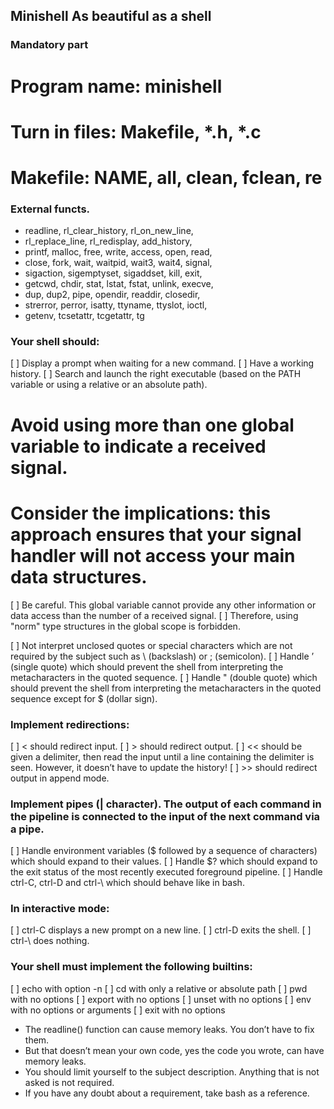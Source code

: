 ## Minishell As beautiful as a shell

### Mandatory part

# Program name:   minishell
# Turn in files:  Makefile, *.h, *.c
# Makefile:       NAME, all, clean, fclean, re

### External functs.
- readline, rl_clear_history, rl_on_new_line,
- rl_replace_line, rl_redisplay, add_history,
- printf, malloc, free, write, access, open, read,
- close, fork, wait, waitpid, wait3, wait4, signal,
- sigaction, sigemptyset, sigaddset, kill, exit,
- getcwd, chdir, stat, lstat, fstat, unlink, execve,
- dup, dup2, pipe, opendir, readdir, closedir,
- strerror, perror, isatty, ttyname, ttyslot, ioctl,
- getenv, tcsetattr, tcgetattr, tg

### Your shell should:
[ ]  Display a prompt when waiting for a new command.
[ ] Have a working history.
[ ] Search and launch the right executable (based on the PATH variable or using a relative or an absolute path).

# Avoid using more than one global variable to indicate a received signal.
# Consider the implications: this approach ensures that your signal handler will not access your main data structures.
[ ] Be careful. This global variable cannot provide any other information or data access than the number of a received signal.
[ ] Therefore, using "norm" type structures in the global scope is forbidden.

[ ] Not interpret unclosed quotes or special characters which are not required by the subject such as \ (backslash) or ; (semicolon).
[ ] Handle ’ (single quote) which should prevent the shell from interpreting the metacharacters in the quoted sequence.
[ ] Handle " (double quote) which should prevent the shell from interpreting the metacharacters in the quoted sequence except for $ (dollar sign).

### Implement redirections:
[ ] < should redirect input.
[ ] > should redirect output.
[ ] << should be given a delimiter, then read the input until a line containing the delimiter is seen. However, it doesn’t have to update the history!
[ ] >> should redirect output in append mode.

### Implement pipes (| character). The output of each command in the pipeline is connected to the input of the next command via a pipe.
[ ] Handle environment variables ($ followed by a sequence of characters) which should expand to their values.
[ ] Handle $? which should expand to the exit status of the most recently executed foreground pipeline.
[ ] Handle ctrl-C, ctrl-D and ctrl-\ which should behave like in bash.

### In interactive mode:
[ ] ctrl-C displays a new prompt on a new line.
[ ] ctrl-D exits the shell.
[ ] ctrl-\ does nothing.

### Your shell must implement the following builtins:
[ ] echo   with option -n
[ ] cd     with only a relative or absolute path
[ ] pwd    with no options
[ ] export with no options
[ ] unset  with no options
[ ] env    with no options or arguments
[ ] exit   with no options

- The readline() function can cause memory leaks. You don’t have to fix them.
- But that doesn’t mean your own code, yes the code you wrote, can have memory leaks.
- You should limit yourself to the subject description. Anything that is not asked is not required.
- If you have any doubt about a requirement, take bash as a reference.